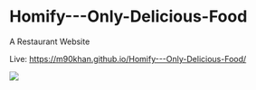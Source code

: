 # Homify---Only-Delicious-Food
A Restaurant Website 

Live: https://m90khan.github.io/Homify---Only-Delicious-Food/

<img src="overview.jpg">
